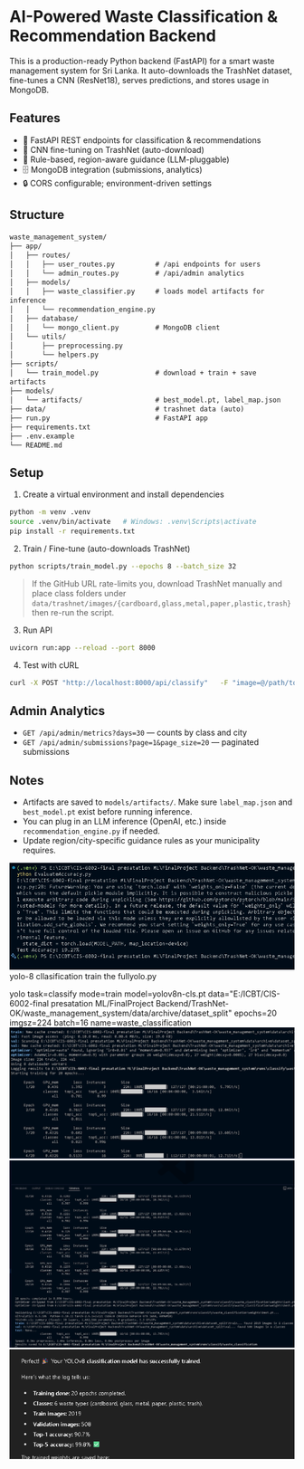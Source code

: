 # AI-Powered Waste Classification & Recommendation Backend

This is a production-ready Python backend (FastAPI) for a smart waste management system for Sri Lanka.
It auto-downloads the TrashNet dataset, fine-tunes a CNN (ResNet18), serves predictions, and stores usage in MongoDB.  

## Features
- 🚀 FastAPI REST endpoints for classification & recommendations
- 🧠 CNN fine-tuning on TrashNet (auto-download)
- 🧾 Rule-based, region-aware guidance (LLM-pluggable)
- 🗄️ MongoDB integration (submissions, analytics)
- 🔒 CORS configurable; environment-driven settings

## Structure
```
waste_management_system/
├── app/
│   ├── routes/
│   │   ├── user_routes.py          # /api endpoints for users
│   │   └── admin_routes.py         # /api/admin analytics
│   ├── models/
│   │   ├── waste_classifier.py     # loads model artifacts for inference
│   │   └── recommendation_engine.py
│   ├── database/
│   │   └── mongo_client.py         # MongoDB client
│   └── utils/
│       ├── preprocessing.py
│       └── helpers.py
├── scripts/
│   └── train_model.py              # download + train + save artifacts
├── models/
│   └── artifacts/                  # best_model.pt, label_map.json
├── data/                           # trashnet data (auto)
├── run.py                          # FastAPI app
├── requirements.txt
├── .env.example
└── README.md
```

## Setup

1. Create a virtual environment and install dependencies
```bash
python -m venv .venv
source .venv/bin/activate   # Windows: .venv\Scripts\activate
pip install -r requirements.txt
```

2. Train / Fine-tune (auto-downloads TrashNet)
```bash
python scripts/train_model.py --epochs 8 --batch_size 32
```

> If the GitHub URL rate-limits you, download TrashNet manually and place class folders under `data/trashnet/images/{cardboard,glass,metal,paper,plastic,trash}` then re-run the script.

3. Run API
```bash
uvicorn run:app --reload --port 8000
```

4. Test with cURL
```bash
curl -X POST "http://localhost:8000/api/classify"   -F "image=@/path/to/your/image.jpg"   -F "region=LK-11" -F "city=Colombo"
```

## Admin Analytics
- `GET /api/admin/metrics?days=30` — counts by class and city
- `GET /api/admin/submissions?page=1&page_size=20` — paginated submissions

## Notes
- Artifacts are saved to `models/artifacts/`. Make sure `label_map.json` and `best_model.pt` exist before running inference.
- You can plug in an LLM inference (OpenAI, etc.) inside `recommendation_engine.py` if needed.
- Update region/city-specific guidance rules as your municipality requires.


![alt text](image.png)
 yolo-8 cllasification
train the fullyolo.py 

yolo task=classify mode=train model=yolov8n-cls.pt data="E:/ICBT/CIS-6002-final presatation ML/FinalProject Backend/TrashNet-OK/waste_management_system/data/archive/dataset_split" epochs=20 imgsz=224 batch=16 name=waste_classification
![alt text](image-1.png)
![alt text](image-2.png)
![alt text](image-3.png)